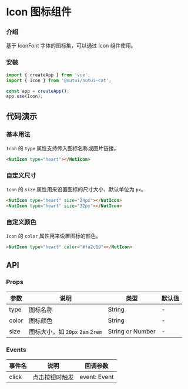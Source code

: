 # Icon 图标组件

### 介绍

基于 IconFont 字体的图标集，可以通过 Icon 组件使用。

### 安装

``` javascript
import { createApp } from 'vue';
import { Icon } from '@nutui/nutui-cat';

const app = createApp();
app.use(Icon);
```

## 代码演示

### 基本用法

`Icon` 的 `type` 属性支持传入图标名称或图片链接。

```html
<NutIcon type="heart"></NutIcon>
```

### 自定义尺寸

`Icon` 的 `size` 属性用来设置图标的尺寸大小，默认单位为 `px`。

```html
<NutIcon type="heart" size="24px"></NutIcon>
<NutIcon type="heart" size="32px"></NutIcon>
```

### 自定义颜色

`Icon` 的 `color` 属性用来设置图标的颜色。

```html
<NutIcon type="heart" color="#fa2c19"></NutIcon>
```

## API

### Props

| 参数         | 说明               | 类型             | 默认值           |
|-------------|--------------------|-----------------|-----------------|
| type         | 图标名称           | String           | -                |
| color        | 图标颜色           | String           | -                |
| size	       | 图标大小，如 `20px` `2em` `2rem` | String or Number | -    

### Events

| 事件名 | 说明           | 回调参数     |
|--------|----------------|--------------|
| click  | 点击按钮时触发 | event: Event |

